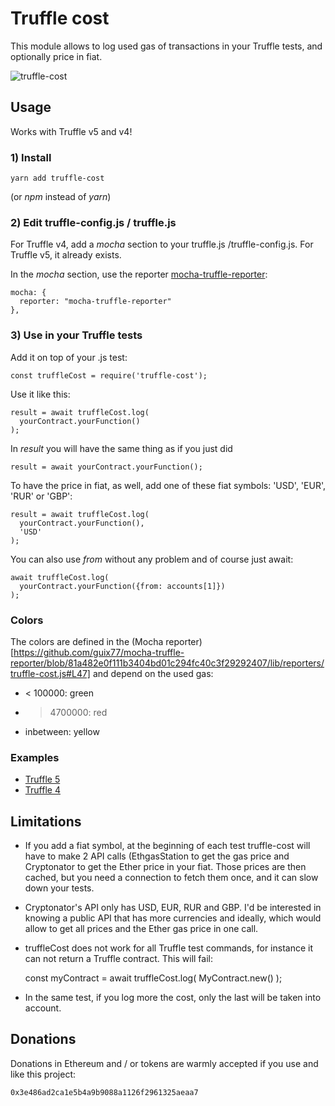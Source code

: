 # Truffle cost

This module allows to log used gas of transactions in your Truffle tests, and optionally price in fiat.

![truffle-cost](https://raw.githubusercontent.com/guix77/truffle-cost/gh-pages/truffle-cost.png)

## Usage

Works with Truffle v5 and v4!

### 1) Install

    yarn add truffle-cost

(or *npm* instead of *yarn*)

### 2) Edit truffle-config.js / truffle.js

For Truffle v4, add a *mocha* section to your truffle.js /truffle-config.js. For Truffle v5, it already exists.

In the *mocha* section, use the reporter [mocha-truffle-reporter](https://github.com/guix77/mocha-truffle-reporter):

    mocha: {
      reporter: "mocha-truffle-reporter"
    },

### 3) Use in your Truffle tests

Add it on top of your .js test:

    const truffleCost = require('truffle-cost');

Use it like this:

    result = await truffleCost.log(
      yourContract.yourFunction()
    );

In *result* you will have the same thing as if you just did

    result = await yourContract.yourFunction();

To have the price in fiat, as well, add one of these fiat symbols: 'USD', 'EUR', 'RUR' or 'GBP':

    result = await truffleCost.log(
      yourContract.yourFunction(),
      'USD'
    );

You can also use *from* without any problem and of course just await:

    await truffleCost.log(
      yourContract.yourFunction({from: accounts[1]})
    );

### Colors

The colors are defined in the (Mocha reporter)[https://github.com/guix77/mocha-truffle-reporter/blob/81a482e0f111b3404bd01c294fc40c3f29292407/lib/reporters/truffle-cost.js#L47] and depend on the used gas:

+ < 100000: green
+ > 4700000: red
+ inbetween: yellow

### Examples

+ [Truffle 5](https://github.com/guix77/truffle-cost-test/tree/truffle5)
+ [Truffle 4](https://github.com/guix77/truffle-cost-test/tree/truffle4)

## Limitations

+ If you add a fiat symbol, at the beginning of each test truffle-cost will have to make 2 API calls (EthgasStation to get the gas price and Cryptonator to get the Ether price in your fiat. Those prices are then cached, but you need a connection to fetch them once, and it can slow down your tests.

+ Cryptonator's API only has USD, EUR, RUR and GBP. I'd be interested in knowing a public API that has more currencies and ideally, which would allow to get all prices and the Ether gas price in one call.

+ truffleCost does not work for all Truffle test commands, for instance it can not return a Truffle contract. This will fail:

    const myContract = await truffleCost.log(
      MyContract.new()
    );

+ In the same test, if you log more the cost, only the last will be taken into account.

## Donations

Donations in Ethereum and / or tokens are warmly accepted if you use and like this project:

    0x3e486ad2ca1e5b4a9b9088a1126f2961325aeaa7
